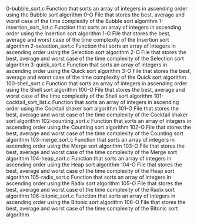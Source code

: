 0-bubble_sort.c	Function that sorts an array of integers in ascending order using the Bubble sort algorithm
0-O	File that stores the best, average and worst case of the time complexity of the Bubble sort algorithm
1-insertion_sort_list.c	Function that sorts an array of integers in ascending order using the Insertion sort algorithm
1-O	File that stores the best, average and worst case of the time complexity of the Insertion sort algorithm
2-selection_sort.c	Function that sorts an array of integers in ascending order using the Selection sort algorithm
2-O	File that stores the best, average and worst case of the time complexity of the Selection sort algorithm
3-quick_sort.c	Function that sorts an array of integers in ascending order using the Quick sort algorithm
3-O	File that stores the best, average and worst case of the time complexity of the Quick sort algorithm
100-shell_sort.c	Function that sorts an array of integers in ascending order using the Shell sort algorithm
100-O	File that stores the best, average and worst case of the time complexity of the Shell sort algorithm
101-cocktail_sort_list.c	Function that sorts an array of integers in ascending order using the Cocktail shaker sort algorithm
101-O	File that stores the best, average and worst case of the time complexity of the Cocktail shaker sort algorithm
102-counting_sort.c	Function that sorts an array of integers in ascending order using the Counting sort algorithm
102-O	File that stores the best, average and worst case of the time complexity of the Counting sort algorithm
103-merge_sort.c	Function that sorts an array of integers in ascending order using the Merge sort algorithm
103-O	File that stores the best, average and worst case of the time complexity of the Merge sort algorithm
104-heap_sort.c	Function that sorts an array of integers in ascending order using the Heap sort algorithm
104-O	File that stores the best, average and worst case of the time complexity of the Heap sort algorithm
105-radix_sort.c	Function that sorts an array of integers in ascending order using the Radix sort algorithm
105-O	File that stores the best, average and worst case of the time complexity of the Radix sort algorithm
106-bitonic_sort.c	Function that sorts an array of integers in ascending order using the Bitonic sort algorithm
106-O	File that stores the best, average and worst case of the time complexity of the Bitonic sort algorithm
